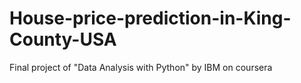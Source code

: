 # House-price-prediction-in-King-County-USA
Final project of "Data Analysis with Python" by IBM on coursera 
